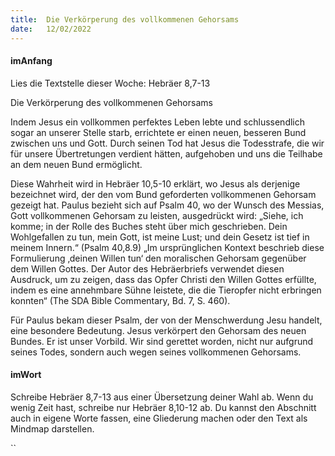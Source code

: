 ```yaml
---
title:  Die Verkörperung des vollkommenen Gehorsams
date:   12/02/2022
---
```


#### imAnfang

Lies die Textstelle dieser Woche: Hebräer 8,7-13

Die Verkörperung des vollkommenen Gehorsams

Indem Jesus ein vollkommen perfektes Leben lebte und schlussendlich sogar an unserer Stelle starb, errichtete er einen neuen, besseren Bund zwischen uns und Gott. Durch seinen Tod hat Jesus die Todesstrafe, die wir für unsere Übertretungen verdient hätten, aufgehoben und uns die Teilhabe an dem neuen Bund ermöglicht.

Diese Wahrheit wird in Hebräer 10,5-10 erklärt, wo Jesus als derjenige bezeichnet wird, der den vom Bund geforderten vollkommenen Gehorsam gezeigt hat. Paulus bezieht sich auf Psalm 40, wo der Wunsch des Messias, Gott vollkommenen Gehorsam zu leisten, ausgedrückt wird: „Siehe, ich komme; in der Rolle des Buches steht über mich geschrieben. Dein Wohlgefallen zu tun, mein Gott, ist meine Lust; und dein Gesetz ist tief in meinem Innern.“ (Psalm 40,8.9) „Im ursprünglichen Kontext beschrieb diese Formulierung ‚deinen Willen tun‘ den moralischen Gehorsam gegenüber dem Willen Gottes. Der Autor des Hebräerbriefs verwendet diesen Ausdruck, um zu zeigen, dass das Opfer Christi den Willen Gottes erfüllte, indem es eine annehmbare Sühne leistete, die die Tieropfer nicht erbringen konnten“ (The SDA Bible Commentary, Bd. 7, S. 460).

Für Paulus bekam dieser Psalm, der von der Menschwerdung Jesu handelt, eine besondere Bedeutung. Jesus verkörpert den Gehorsam des neuen Bundes. Er ist unser Vorbild. Wir sind gerettet worden, nicht nur aufgrund seines Todes, sondern auch wegen seines vollkommenen Gehorsams.

#### imWort

Schreibe Hebräer 8,7-13 aus einer Übersetzung deiner Wahl ab. Wenn du wenig Zeit hast, schreibe nur Hebräer 8,10-12 ab. Du kannst den Abschnitt auch in eigene Worte fassen, eine Gliederung machen oder den Text als Mindmap darstellen.

``
